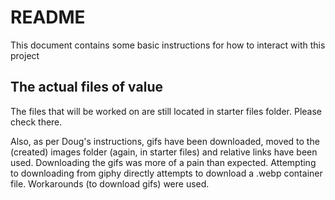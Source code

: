 # README

This document contains some basic instructions for how to interact with this project

## The actual files of value
The files that will be worked on are still located in starter files folder.  Please check there.  

Also, as per Doug's instructions, gifs have been downloaded, moved to the (created) images folder (again, in starter files) and relative links have been used.  Downloading the gifs was more of a pain than expected.  Attempting to downloading from giphy directly attempts to download a .webp container file.  Workarounds (to download gifs) were used.
